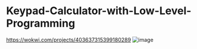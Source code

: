 # Keypad-Calculator-with-Low-Level-Programming
https://wokwi.com/projects/403637315399180289
![image](https://github.com/user-attachments/assets/0b6d35fb-7877-4876-9e1f-9c176a6bdcb4)
